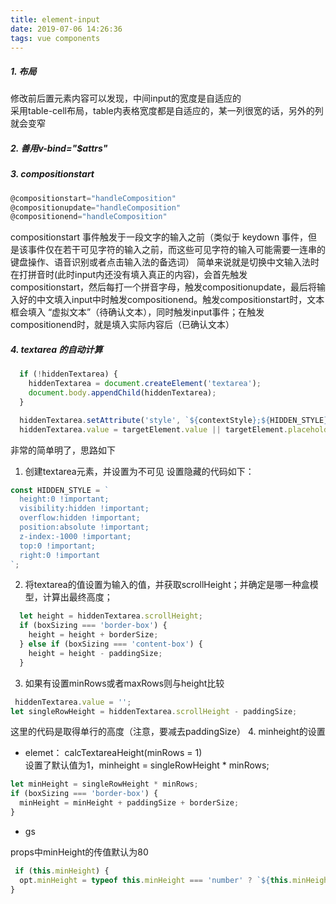 ```yaml
---
title: element-input
date: 2019-07-06 14:26:36
tags: vue components
---
```


##### 1. 布局
修改前后置元素内容可以发现，中间input的宽度是自适应的  
采用table-cell布局，table内表格宽度都是自适应的，某一列很宽的话，另外的列就会变窄
##### 2. 善用v-bind="$attrs"
##### 3. compositionstart 

```javascript
@compositionstart="handleComposition"
@compositionupdate="handleComposition"
@compositionend="handleComposition"
```
compositionstart 事件触发于一段文字的输入之前（类似于 keydown 事件，但是该事件仅在若干可见字符的输入之前，而这些可见字符的输入可能需要一连串的键盘操作、语音识别或者点击输入法的备选词）
简单来说就是切换中文输入法时在打拼音时(此时input内还没有填入真正的内容)，会首先触发compositionstart，然后每打一个拼音字母，触发compositionupdate，最后将输入好的中文填入input中时触发compositionend。触发compositionstart时，文本框会填入 “虚拟文本”（待确认文本），同时触发input事件；在触发compositionend时，就是填入实际内容后（已确认文本）
##### 4. textarea 的自动计算

```javascript
  if (!hiddenTextarea) {
    hiddenTextarea = document.createElement('textarea');
    document.body.appendChild(hiddenTextarea);
  }

  hiddenTextarea.setAttribute('style', `${contextStyle};${HIDDEN_STYLE}`);
  hiddenTextarea.value = targetElement.value || targetElement.placeholder || '';
```
非常的简单明了，思路如下
1. 创建textarea元素，并设置为不可见
设置隐藏的代码如下：

```javascript
const HIDDEN_STYLE = `
  height:0 !important;
  visibility:hidden !important;
  overflow:hidden !important;
  position:absolute !important;
  z-index:-1000 !important;
  top:0 !important;
  right:0 !important
`;
```
2. 将textarea的值设置为输入的值，并获取scrollHeight；并确定是哪一种盒模型，计算出最终高度；
```javascript
  let height = hiddenTextarea.scrollHeight;
  if (boxSizing === 'border-box') {
    height = height + borderSize;
  } else if (boxSizing === 'content-box') {
    height = height - paddingSize;
  }
```
3. 如果有设置minRows或者maxRows则与height比较

```javascript
 hiddenTextarea.value = '';
let singleRowHeight = hiddenTextarea.scrollHeight - paddingSize;
```
这里的代码是取得单行的高度（注意，要减去paddingSize）
4. minheight的设置  
- elemet： calcTextareaHeight(minRows = 1)  
设置了默认值为1，minheight = singleRowHeight * minRows;

```javascript
let minHeight = singleRowHeight * minRows;
if (boxSizing === 'border-box') {
  minHeight = minHeight + paddingSize + borderSize;
}
```
- gs

props中minHeight的传值默认为80
```javascript
 if (this.minHeight) {
  opt.minHeight = typeof this.minHeight === 'number' ? `${this.minHeight}px` : this.minHeight;
}
```
